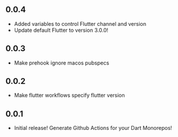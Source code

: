 ## 0.0.4
- Added variables to control Flutter channel and version
- Update default Flutter to version 3.0.0!
## 0.0.3
- Make prehook ignore macos pubspecs
## 0.0.2
- Make flutter workflows specify flutter version
## 0.0.1
- Initial release! Generate Github Actions for your Dart Monorepos!